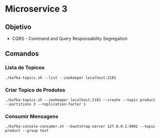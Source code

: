 # Microservice 3

## Objetivo

- CQRS - Command and Query Responsability Segregation

## Comandos

### Lista de Topicos

    ./kafka-topics.sh --list --zookeeper localhost:2181

### Criar Topico de Produtos

    ./kafka-topics.sh --zookeeper localhost:2181 --create --topic product --partitions 3 --replication-factor 1

### Consumir Mensagens

    ./kafka-console-consumer.sh --bootstrap-server 127.0.0.1:9092 --topic product --group test